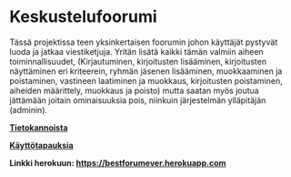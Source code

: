 # Keskustelufoorumi

Tässä projektissa teen yksinkertaisen foorumin johon käyttäjät pystyvät luoda ja jatkaa viestiketjuja. Yritän lisätä kaikki tämän valmiin aiheen toiminnallisuudet, (Kirjautuminen, kirjoitusten lisääminen, kirjoitusten näyttäminen eri kriteerein, ryhmän jäsenen lisääminen, muokkaaminen ja poistaminen, vastineen laatiminen ja muokkaus, kirjoitusten poistaminen, aiheiden määrittely, muokkaus ja poisto) mutta saatan myös joutua jättämään joitain ominaisuuksia pois, niinkuin järjestelmän ylläpitäjän (adminin). 

**[Tietokannoista](https://github.com/TerriFin/Keskustelufoorumi/blob/master/documentation/Tietokannoista.md)**

**[Käyttötapauksia](https://github.com/TerriFin/Keskustelufoorumi/blob/master/documentation/kayttotapaukset.md)**

**Linkki herokuun: https://bestforumever.herokuapp.com**
